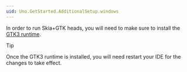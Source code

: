 ```yaml
---
uid: Uno.GetStarted.AdditionalSetup.windows
---
```


In order to run Skia+GTK heads, you will need to make sure to install the [GTK3 runtime](https://github.com/tschoonj/GTK-for-Windows-Runtime-Environment-Installer/releases).

> [!TIP]
> Once the GTK3 runtime is installed, you will need restart your IDE for the changes to take effect.